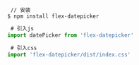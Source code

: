 ```shell
 // 安装
$ npm install flex-datepicker
```

```js
 # 引入js
import datePicker from 'flex-datepicker'
```

```js
 # 引入css
import 'flex-datepicker/dist/index.css'
```

